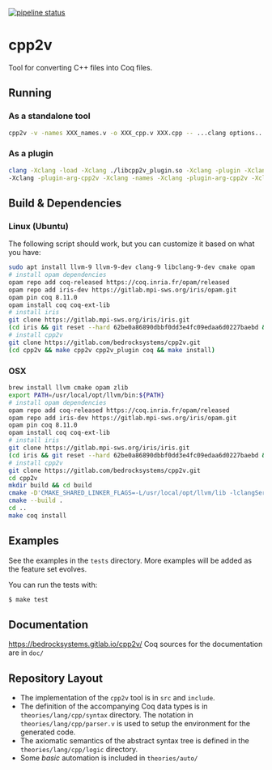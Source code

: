 [![pipeline status](https://gitlab.com/bedrocksystems/cpp2v/badges/master/pipeline.svg)](https://gitlab.com/bedrocksystems/cpp2v/commits/master)


# cpp2v

Tool for converting C++ files into Coq files.

## Running

### As a standalone tool

```sh
cpp2v -v -names XXX_names.v -o XXX_cpp.v XXX.cpp -- ...clang options...
```

### As a plugin

```sh
clang -Xclang -load -Xclang ./libcpp2v_plugin.so -Xclang -plugin -Xclang cpp2v -Xclang -plugin-arg-cpp2v -Xclang -o -Xclang -plugin-arg-cpp2v -Xclang foo_cpp.v
-Xclang -plugin-arg-cpp2v -Xclang -names -Xclang -plugin-arg-cpp2v -Xclang foo_names_cpp.v ...standard clang options...
```

## Build & Dependencies

### Linux (Ubuntu)

The following script should work, but you can customize it based on what you have:

```sh
sudo apt install llvm-9 llvm-9-dev clang-9 libclang-9-dev cmake opam
# install opam dependencies
opam repo add coq-released https://coq.inria.fr/opam/released
opam repo add iris-dev https://gitlab.mpi-sws.org/iris/opam.git
opam pin coq 8.11.0
opam install coq coq-ext-lib
# install iris
git clone https://gitlab.mpi-sws.org/iris/iris.git
(cd iris && git reset --hard 62be0a86890dbbf0dd3e4fc09edaa6d0227baebd && make build-dep && make -j3 && make install)
# install cpp2v
git clone https://gitlab.com/bedrocksystems/cpp2v.git
(cd cpp2v && make cpp2v cpp2v_plugin coq && make install)
```

### OSX

```sh
brew install llvm cmake opam zlib
export PATH=/usr/local/opt/llvm/bin:${PATH}
# install opam dependencies
opam repo add coq-released https://coq.inria.fr/opam/released
opam repo add iris-dev https://gitlab.mpi-sws.org/iris/opam.git
opam pin coq 8.11.0
opam install coq coq-ext-lib
# install iris
git clone https://gitlab.mpi-sws.org/iris/iris.git
(cd iris && git reset --hard 62be0a86890dbbf0dd3e4fc09edaa6d0227baebd && make build-dep && make -j3 && make install)
# install cpp2v
git clone https://gitlab.com/bedrocksystems/cpp2v.git
cd cpp2v
mkdir build && cd build
cmake -D'CMAKE_SHARED_LINKER_FLAGS=-L/usr/local/opt/llvm/lib -lclangSerialization -lclangASTMatchers -lclangSema -lclangAnalysis -lclangRewriteFrontend -lclangEdit -lclangParse -lclangFrontend -lclangBasic -lclangDriver -lclangAST -lclangLex -lz -lcurses' -DCMAKE_EXE_LINKER_FLAGS=-L/usr/local/opt/llvm/lib ..
cmake --build .
cd ..
make coq install
```

## Examples
See the examples in the `tests` directory.
More examples will be added as the feature set evolves.

You can run the tests with:

```sh
$ make test
```

## Documentation
https://bedrocksystems.gitlab.io/cpp2v/
Coq sources for the documentation are in `doc/`

## Repository Layout

- The implementation of the `cpp2v` tool is in `src` and `include`.
- The definition of the accompanying Coq data types is in `theories/lang/cpp/syntax` directory. The notation in `theories/lang/cpp/parser.v` is used to setup the environment for the generated code.
- The axiomatic semantics of the abstract syntax tree is defined in the `theories/lang/cpp/logic` directory.
- Some *basic* automation is included in `theories/auto/`

